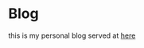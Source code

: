 # Blog

this is my personal blog served at [here](https://farukonder.github.io/thats-enough-cloud-for-today/)